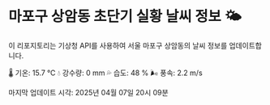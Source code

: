 
# 마포구 상암동 초단기 실황 날씨 정보 🌤️

이 리포지토리는 기상청 API를 사용하여 서울 마포구 상암동의 날씨 정보를 업데이트합니다. 

🌡️ 기온: 15.7 ℃
💧 강수량: 0 mm
💦 습도: 48 %
🌬️ 풍속: 2.2 m/s

마지막 업데이트 시각: 2025년 04월 07일 20시 09분    
